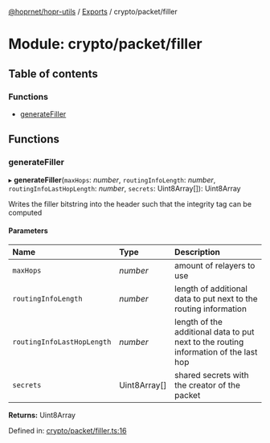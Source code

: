 [@hoprnet/hopr-utils](../README.md) / [Exports](../modules.md) / crypto/packet/filler

# Module: crypto/packet/filler

## Table of contents

### Functions

- [generateFiller](crypto_packet_filler.md#generatefiller)

## Functions

### generateFiller

▸ **generateFiller**(`maxHops`: _number_, `routingInfoLength`: _number_, `routingInfoLastHopLength`: _number_, `secrets`: Uint8Array[]): Uint8Array

Writes the filler bitstring into the header such
that the integrity tag can be computed

#### Parameters

| Name                       | Type         | Description                                                                          |
| :------------------------- | :----------- | :----------------------------------------------------------------------------------- |
| `maxHops`                  | _number_     | amount of relayers to use                                                            |
| `routingInfoLength`        | _number_     | length of additional data to put next to the routing information                     |
| `routingInfoLastHopLength` | _number_     | length of the additional data to put next to the routing information of the last hop |
| `secrets`                  | Uint8Array[] | shared secrets with the creator of the packet                                        |

**Returns:** Uint8Array

Defined in: [crypto/packet/filler.ts:16](https://github.com/hoprnet/hoprnet/blob/448a47a/packages/utils/src/crypto/packet/filler.ts#L16)
